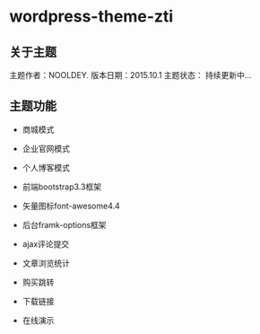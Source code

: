 # wordpress-theme-zti

## 关于主题
主题作者：NOOLDEY.
版本日期：2015.10.1
主题状态： 持续更新中...

## 主题功能
* 商城模式  
* 企业官网模式  
* 个人博客模式  

* 前端bootstrap3.3框架  
* 矢量图标font-awesome4.4  
* 后台framk-options框架  

* ajax评论提交  
* 文章浏览统计  

* 购买跳转 
* 下载链接
* 在线演示  